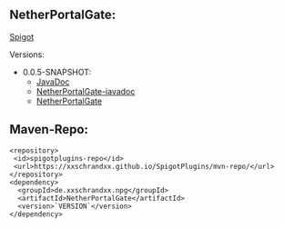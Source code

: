## NetherPortalGate:
[Spigot](https://www.spigotmc.org/resources/netherportalgate.72065/)

Versions:
  * 0.0.5-SNAPSHOT:
    * [JavaDoc](https://xxschrandxx.github.io/SpigotPlugins/NetherPortalGate/0.0.5-SNAPSHOT/apidocs/)
    * [NetherPortalGate-javadoc](https://xxschrandxx.github.io/SpigotPlugins/NetherPortalGate/0.0.5-SNAPSHOT/NetherPortalGate-0.0.5-SNAPSHOT-javadoc.jar)
    * [NetherPortalGate](https://xxschrandxx.github.io/SpigotPlugins/NetherPortalGate/0.0.5-SNAPSHOT/NetherPortalGate-0.0.5-SNAPSHOT.jar)
## Maven-Repo:
```
<repository>
 <id>spigotplugins-repo</id>
 <url>https://xxschrandxx.github.io/SpigotPlugins/mvn-repo/</url>
</repository>
<dependency>
  <groupId>de.xxschrandxx.npg</groupId>
  <artifactId>NetherPortalGate</artifactId>
  <version>`VERSION`</version>
</dependency>
```